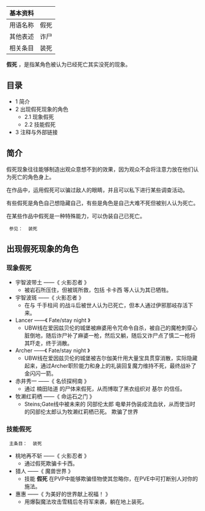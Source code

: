 |  **基本资料**  ||
|---|---|
|用语名称  |  假死   |
|其他表述  |  诈尸   |
|相关条目  |  装死   |
  
**假死** ，是指某角色被认为已经死亡其实没死的现象。

##  目录

  * 1  简介 
  * 2  出现假死现象的角色 
    * 2.1  现象假死 
    * 2.2  技能假死 
  * 3  注释与外部链接 

##  简介

假死现象往往能够制造出观众意想不到的效果，因为观众不会将注意力放在他们认为死亡的角色身上。

在作品中，运用假死可以骗过敌人的眼睛，并且可以私下进行某些调查活动。

有些假死是角色自己想隐藏自己，有些是角色是自己大难不死但被别人认为死亡。

在某些作品中假死是一种特殊能力，可以伪装自己已死亡。

     参见：  装死 

##  出现假死现象的角色

###  现象假死

  * 宇智波带土  ——《  火影忍者  》 
    * 被岩石所压住，但被斑所救，包括  卡卡西  等人认为其已牺牲。 
  * 宇智波斑  ——《  火影忍者  》 
    * 在与  千手柱间  的战斗后被世人认为已死亡，但本人通过伊邪那岐存活下来。 
  * Lancer  ——《  Fate/stay night  》 
    * UBW线在爱因兹贝伦的城堡被麻婆用令咒命令自杀，被自己的魔枪刺穿心脏倒地，随后诈尸补了麻婆一枪，然后又躺，随后又诈尸点了慎二一枪将其吓走，终于消散。 
  * Archer  ——《  Fate/stay night  》 
    * UBW线在爱因兹贝伦的城堡被吉尔伽美什用大量宝具贯穿消散，实际隐藏起来，通过Archer职阶能力和身上的礼装回复魔力维持不死，最终战补了金闪闪一箭。 
  * 赤井秀一  ——《  名侦探柯南  》 
    * 通过  楠田陆道  的尸体来假死，从而博取了黑衣组织对  基尔  的信任。 
  * 牧濑红莉栖  ——《  命运石之门  》 
    * Steins;Gate线中被未来的  冈部伦太郎  电晕并伪装成流血状，从而使当时的冈部伦太郎认为牧濑红莉栖已死。  欺骗了世界 

###  技能假死

     主条目：  装死 

  * 桃地再不斩  ——《  火影忍者  》 
    * 通过假死欺骗卡卡西。 
  * 猎人  ——《  魔兽世界  》 
    * 技能 **假死** 在PVP中能够欺骗怪物使其忽略你，在PVE中可打断别人对你的施法。 
  * 惠惠  ——《  为美好的世界献上祝福！  》 
    * 用爆裂魔法攻击雪精后冬将军来袭，躺在地上装死。 